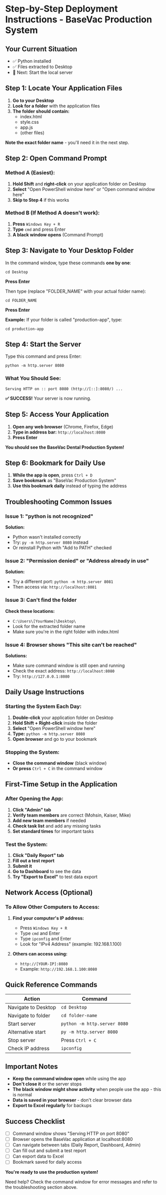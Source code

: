 # Step-by-Step Deployment Instructions - BaseVac Production System

## Your Current Situation
- ✅ Python installed
- ✅ Files extracted to Desktop
- 🎯 Next: Start the local server

## Step 1: Locate Your Application Files

1. **Go to your Desktop**
2. **Look for a folder** with the application files
3. **The folder should contain:**
   - index.html
   - style.css
   - app.js
   - (other files)

**Note the exact folder name** - you'll need it in the next step.

## Step 2: Open Command Prompt

### Method A (Easiest):
1. **Hold Shift** and **right-click** on your application folder on Desktop
2. **Select** "Open PowerShell window here" or "Open command window here"
3. **Skip to Step 4** if this works

### Method B (If Method A doesn't work):
1. **Press** `Windows Key + R`
2. **Type** `cmd` and press Enter
3. **A black window opens** (Command Prompt)

## Step 3: Navigate to Your Desktop Folder

In the command window, type these commands **one by one**:

```
cd Desktop
```
**Press Enter**

Then type (replace "FOLDER_NAME" with your actual folder name):
```
cd FOLDER_NAME
```
**Press Enter**

**Example:** If your folder is called "production-app", type:
```
cd production-app
```

## Step 4: Start the Server

Type this command and press Enter:
```
python -m http.server 8080
```

### What You Should See:
```
Serving HTTP on :: port 8080 (http://[::]:8080/) ...
```

**✅ SUCCESS!** Your server is now running.

## Step 5: Access Your Application

1. **Open any web browser** (Chrome, Firefox, Edge)
2. **Type in address bar:** `http://localhost:8080`
3. **Press Enter**

**You should see the BaseVac Dental Production System!**

## Step 6: Bookmark for Daily Use

1. **While the app is open**, press `Ctrl + D`
2. **Save bookmark** as "BaseVac Production System"
3. **Use this bookmark daily** instead of typing the address

## Troubleshooting Common Issues

### Issue 1: "python is not recognized"
**Solution:**
- Python wasn't installed correctly
- Try: `py -m http.server 8080` instead
- Or reinstall Python with "Add to PATH" checked

### Issue 2: "Permission denied" or "Address already in use"
**Solution:**
- Try a different port: `python -m http.server 8081`
- Then access via: `http://localhost:8081`

### Issue 3: Can't find the folder
**Check these locations:**
- `C:\Users\[YourName]\Desktop\`
- Look for the extracted folder name
- Make sure you're in the right folder with index.html

### Issue 4: Browser shows "This site can't be reached"
**Solutions:**
- Make sure command window is still open and running
- Check the exact address: `http://localhost:8080`
- Try: `http://127.0.0.1:8080`

## Daily Usage Instructions

### Starting the System Each Day:
1. **Double-click** your application folder on Desktop
2. **Hold Shift + Right-click** inside the folder
3. **Select** "Open PowerShell window here"
4. **Type:** `python -m http.server 8080`
5. **Open browser** and go to your bookmark

### Stopping the System:
- **Close the command window** (black window)
- **Or press** `Ctrl + C` in the command window

## First-Time Setup in the Application

### After Opening the App:
1. **Click "Admin" tab**
2. **Verify team members** are correct (Mohsin, Kaiser, Mike)
3. **Add new team members** if needed
4. **Check task list** and add any missing tasks
5. **Set standard times** for important tasks

### Test the System:
1. **Click "Daily Report" tab**
2. **Fill out a test report**
3. **Submit it**
4. **Go to Dashboard** to see the data
5. **Try "Export to Excel"** to test data export

## Network Access (Optional)

### To Allow Other Computers to Access:

1. **Find your computer's IP address:**
   - Press `Windows Key + R`
   - Type `cmd` and Enter
   - Type `ipconfig` and Enter
   - Look for "IPv4 Address" (example: 192.168.1.100)

2. **Others can access using:**
   - `http://[YOUR-IP]:8080`
   - Example: `http://192.168.1.100:8080`

## Quick Reference Commands

| Action | Command |
|--------|---------|
| Navigate to Desktop | `cd Desktop` |
| Navigate to folder | `cd folder-name` |
| Start server | `python -m http.server 8080` |
| Alternative start | `py -m http.server 8080` |
| Stop server | Press `Ctrl + C` |
| Check IP address | `ipconfig` |

## Important Notes

- **Keep the command window open** while using the app
- **Don't close it** or the server stops
- **The black window might show activity** when people use the app - this is normal
- **Data is saved in your browser** - don't clear browser data
- **Export to Excel regularly** for backups

## Success Checklist

- [ ] Command window shows "Serving HTTP on port 8080"
- [ ] Browser opens the BaseVac application at localhost:8080
- [ ] Can navigate between tabs (Daily Report, Dashboard, Admin)
- [ ] Can fill out and submit a test report
- [ ] Can export data to Excel
- [ ] Bookmark saved for daily access

**You're ready to use the production system!**

Need help? Check the command window for error messages and refer to the troubleshooting section above.